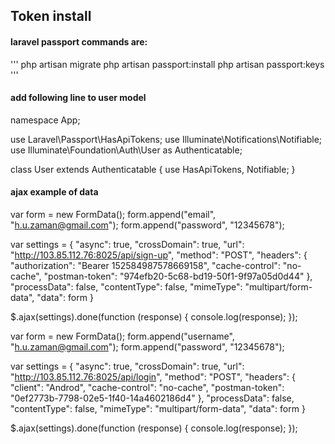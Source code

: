 ## Token install

#### laravel passport commands are:
'''
php artisan migrate
php artisan passport:install
php artisan passport:keys
'''
#### add following line to user model

namespace App;

use Laravel\Passport\HasApiTokens;
use Illuminate\Notifications\Notifiable;
use Illuminate\Foundation\Auth\User as Authenticatable;

class User extends Authenticatable
{
    use HasApiTokens, Notifiable;
}


#### ajax example of data

var form = new FormData();
form.append("email", "h.u.zaman@gmail.com");
form.append("password", "12345678");

var settings = {
  "async": true,
  "crossDomain": true,
  "url": "http://103.85.112.76:8025/api/sign-up",
  "method": "POST",
  "headers": {
    "authorization": "Bearer 152584987578669158",
    "cache-control": "no-cache",
    "postman-token": "974efb20-5c68-bd19-50f1-9f97a05d0d44"
  },
  "processData": false,
  "contentType": false,
  "mimeType": "multipart/form-data",
  "data": form
}

$.ajax(settings).done(function (response) {
  console.log(response);
});



var form = new FormData();
form.append("username", "h.u.zaman@gmail.com");
form.append("password", "12345678");

var settings = {
  "async": true,
  "crossDomain": true,
  "url": "http://103.85.112.76:8025/api/login",
  "method": "POST",
  "headers": {
    "client": "Androd",
    "cache-control": "no-cache",
    "postman-token": "0ef2773b-7798-02e5-1f40-14a4602186d4"
  },
  "processData": false,
  "contentType": false,
  "mimeType": "multipart/form-data",
  "data": form
}

$.ajax(settings).done(function (response) {
  console.log(response);
});